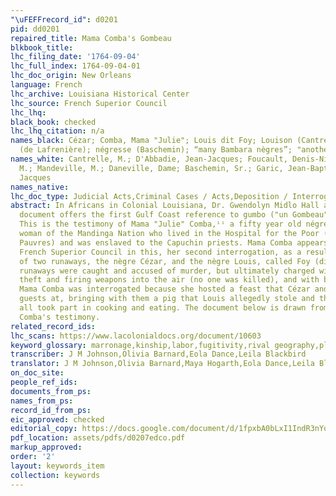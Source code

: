 ```yaml
---
"\uFEFFrecord_id": d0201
pid: dd0201
repaired_title: Mama Comba's Gombeau
blkbook_title:
lhc_filing_date: '1764-09-04'
lhc_full_index: 1764-09-04-01
lhc_doc_origin: New Orleans
language: French
lhc_archive: Louisiana Historical Center
lhc_source: French Superior Council
lhc_lhq:
black_book: checked
lhc_lhq_citation: n/a
names_black: Cézar; Comba, Mama "Julie"; Louis dit Foy; Louison (Cantrelle); Fatima
  (de Lafrenière); négresse (Baschemin); “many Bambara nègres”; "another négresse"
names_white: Cantrelle, M.; D'Abbadie, Jean-Jacques; Foucault, Denis-Nicolas; de Lafrenière,
  M.; Mandeville, M.; Daneville, Dame; Baschemin, Sr.; Garic, Jean-Baptiste; Fazende,
  Jacques
names_native:
lhc_doc_type: Judicial Acts,Criminal Cases / Acts,Deposition / Interrogation / Testimony
abstract: In Africans in Colonial Louisiana, Dr. Gwendolyn Midlo Hall argues this
  document offers the first Gulf Coast reference to gumbo ("un Gombeau") in the archive.ⁱ
  This is the testimony of Mama "Julie" Comba,ⁱⁱ a fifty year old négresse, an African
  woman of the Mandinga Nation who lived in the Hospital for the Poor (L'Hôpital des
  Pauvres) and was enslaved to the Capuchin priests. Mama Comba appears before the
  French Superior Council in this, her second interrogation, as a result of the arrest
  of two runaways, the nègre Cézar, and the nègre Louis, called Foy (dit Foÿ). The
  runaways were caught and accused of murder, but ultimately charged with public drunkenness,
  theft and firing weapons into the air (no one was killed), and with being fugitives.
  Mama Comba was interrogated because she hosted a feast that Cézar and Louis were
  guests at, bringing with them a pig that Louis allegedly stole and that the guests
  all took part in cooking and eating. The document below is drawn from part of Mama
  Comba's testimony.
related_record_ids:
lhc_scans: https://www.lacolonialdocs.org/document/10603
keyword_glossary: marronage,kinship,labor,fugitivity,rival geography,play
transcriber: J M Johnson,Olivia Barnard,Eola Dance,Leila Blackbird
translator: J M Johnson,Olivia Barnard,Maya Hogarth,Eola Dance,Leila Blackbird
on_doc_site:
people_ref_ids:
documents_from_ps:
names_from_ps:
record_id_from_ps:
eic_approved: checked
editorial_copy: https://docs.google.com/document/d/1fpxbA0bLxI1IndR3nYqmkMoXhvCUpGL8-RhN4KO1i1A/edit
pdf_location: assets/pdfs/d0207edco.pdf
markup_approved:
order: '2'
layout: keywords_item
collection: keywords
---
```

